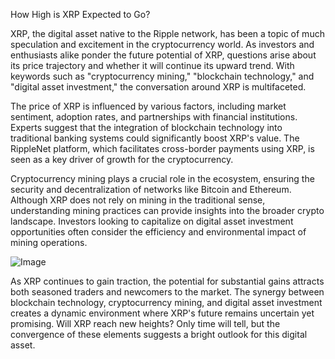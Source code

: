 How High is XRP Expected to Go?

XRP, the digital asset native to the Ripple network, has been a topic of much speculation and excitement in the cryptocurrency world. As investors and enthusiasts alike ponder the future potential of XRP, questions arise about its price trajectory and whether it will continue its upward trend. With keywords such as "cryptocurrency mining," "blockchain technology," and "digital asset investment," the conversation around XRP is multifaceted.

The price of XRP is influenced by various factors, including market sentiment, adoption rates, and partnerships with financial institutions. Experts suggest that the integration of blockchain technology into traditional banking systems could significantly boost XRP's value. The RippleNet platform, which facilitates cross-border payments using XRP, is seen as a key driver of growth for the cryptocurrency.

Cryptocurrency mining plays a crucial role in the ecosystem, ensuring the security and decentralization of networks like Bitcoin and Ethereum. Although XRP does not rely on mining in the traditional sense, understanding mining practices can provide insights into the broader crypto landscape. Investors looking to capitalize on digital asset investment opportunities often consider the efficiency and environmental impact of mining operations.

![Image](https://github.com/user-attachments/assets/31692037-0104-4703-abd1-696b6a7dd41b)

As XRP continues to gain traction, the potential for substantial gains attracts both seasoned traders and newcomers to the market. The synergy between blockchain technology, cryptocurrency mining, and digital asset investment creates a dynamic environment where XRP's future remains uncertain yet promising. Will XRP reach new heights? Only time will tell, but the convergence of these elements suggests a bright outlook for this digital asset.